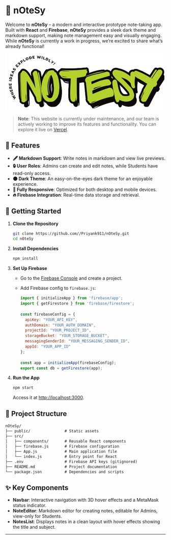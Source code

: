 # 📓 nOteSy

Welcome to **nOteSy** – a modern and interactive prototype note-taking app. Built with **React** and **Firebase**, **nOteSy** provides a sleek dark theme and markdown support, making note management easy and visually engaging. While **nOteSy** is currently a work in progress, we’re excited to share what’s already functional!

![nOteSy Preview](https://github.com/Priyank911/nOteSy/blob/main/public/Notesy.png)

> **Note**: This website is currently under maintenance, and our team is actively working to improve its features and functionality. You can explore it live on [Vercel](https://notesy-app.vercel.app/).

## 🌟 Features

- **🖋 Markdown Support**: Write notes in markdown and view live previews.
- **🔒 User Roles**: Admins can create and edit notes, while Students have read-only access.
- **🌑 Dark Theme**: An easy-on-the-eyes dark theme for an enjoyable experience.
- **📱 Fully Responsive**: Optimized for both desktop and mobile devices.
- **🔥 Firebase Integration**: Real-time data storage and retrieval.

## 🚀 Getting Started

1. **Clone the Repository**

   ```bash
   git clone https://github.com//Priyank911/nOteSy.git
   cd nOteSy
   ```

2. **Install Dependencies**

   ```bash
   npm install
   ```

3. **Set Up Firebase**

   - Go to the [Firebase Console](https://console.firebase.google.com/) and create a project.
   - Add Firebase config to `firebase.js`:

     ```javascript
     import { initializeApp } from 'firebase/app';
     import { getFirestore } from 'firebase/firestore';

     const firebaseConfig = {
       apiKey: "YOUR_API_KEY",
       authDomain: "YOUR_AUTH_DOMAIN",
       projectId: "YOUR_PROJECT_ID",
       storageBucket: "YOUR_STORAGE_BUCKET",
       messagingSenderId: "YOUR_MESSAGING_SENDER_ID",
       appId: "YOUR_APP_ID"
     };

     const app = initializeApp(firebaseConfig);
     export const db = getFirestore(app);
     ```

4. **Run the App**

   ```bash
   npm start
   ```

   Access it at [http://localhost:3000](http://localhost:3000).

## 📂 Project Structure

```plaintext
nOteSy/
├── public/               # Static assets
├── src/
│   ├── components/       # Reusable React components
│   ├── firebase.js       # Firebase configuration
│   ├── App.js            # Main application file
│   └── index.js          # Entry point for React
├── .env                  # Firebase API keys (gitignored)
├── README.md             # Project documentation
└── package.json          # Dependencies and scripts
```

## ✨ Key Components

- **Navbar**: Interactive navigation with 3D hover effects and a MetaMask status indicator.
- **NoteEditor**: Markdown editor for creating notes, editable for Admins, view-only for Students.
- **NotesList**: Displays notes in a clean layout with hover effects showing the title and subject.

---
